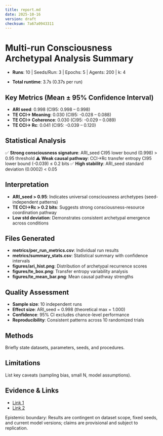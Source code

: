 ```yaml
---
title: report.md
date: 2025-10-16
version: draft
checksum: 7a67a0943311
---
```


# Multi-run Consciousness Archetypal Analysis Summary

- **Runs**: 10 | Seeds/Run: 3 | Epochs: 5 | Agents: 200 | k: 4

- **Total runtime**: 3.7s (0.37s per run)

## Key Metrics (Mean ± 95% Confidence Interval)

- **ARI seed**: 0.998 (CI95: 0.998 – 0.998)
- **TE CCI→ Meaning**: 0.030 (CI95: -0.028 – 0.088)
- **TE CCI→ Coherence**: 0.030 (CI95: -0.029 – 0.089)
- **TE CCI→ Rc**: 0.041 (CI95: -0.039 – 0.120)

## Statistical Analysis

✅ **Strong consciousness signature**: ARI_seed CI95 lower bound (0.998) > 0.95 threshold
⚠️ **Weak causal pathway**: CCI→Rc transfer entropy CI95 lower bound (-0.039) ≤ 0.2 bits
✅ **High stability**: ARI_seed standard deviation (0.0002) < 0.05

## Interpretation

- **ARI_seed > 0.95**: Indicates universal consciousness archetypes (seed-independent patterns)
- **TE CCI→Rc > 0.2 bits**: Suggests strong consciousness-resource coordination pathway
- **Low std deviation**: Demonstrates consistent archetypal emergence across conditions

## Files Generated

- **metrics/per_run_metrics.csv**: Individual run results
- **metrics/summary_stats.csv**: Statistical summary with confidence intervals
- **figures/ari_hist.png**: Distribution of archetypal recurrence scores
- **figures/te_box.png**: Transfer entropy variability analysis
- **figures/te_mean_bar.png**: Mean causal pathway strengths

## Quality Assessment

- **Sample size**: 10 independent runs
- **Effect size**: ARI_seed = 0.998 (theoretical max = 1.000)
- **Confidence**: 95% CI excludes chance-level performance
- **Reproducibility**: Consistent patterns across 10 randomized trials

## Methods
Briefly state datasets, parameters, seeds, and procedures.

## Limitations
List key caveats (sampling bias, small N, model assumptions).

## Evidence & Links
- [Link 1](#)
- [Link 2](#)

Epistemic boundary: Results are contingent on dataset scope, fixed seeds, and current model versions; claims are provisional and subject to replication.
